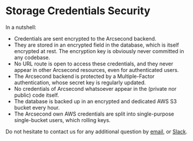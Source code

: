 Storage Credentials Security
===

In a nutshell:

- Credentials are sent encrypted to the Arcsecond backend.
- They are stored in an encrypted field in the database, which is itself encrypted at rest. The encryption key is
  obviously never committed in any codebase.
- No URL route is open to access these credentials, and they never appear in other Arcsecond resources, even for
  authenticated users.
- The Arcsecond backend is protected by a Multiple-Factor authentication, whose secret key is regularly updated.
- No credentials of Arcsecond whatsoever appear in the (private nor public) code itself.
- The database is backed up in an encrypted and dedicated AWS S3 bucket every hour.
- The Arcsecond own AWS credentials are split into single-purpose single-bucket users, which rolling keys.

Do not hesitate to contact us for any additional question by [email](mailto:cedric@arcsecond.io),
or [Slack](https://join.slack.com/t/arcsecond-io/shared_invite/zt-yvsehzjl-jExYLVWzwuslMJum7r2GiA).
